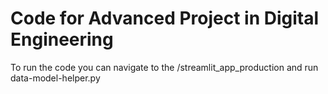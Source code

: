 # Code for Advanced Project in Digital Engineering

To run the code you can navigate to the /streamlit_app_production and run data-model-helper.py 
